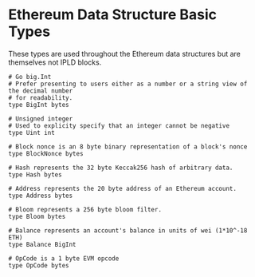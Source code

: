 # Ethereum Data Structure Basic Types
These types are used throughout the Ethereum data structures but are themselves not IPLD blocks.

```ipldsch
# Go big.Int
# Prefer presenting to users either as a number or a string view of the decimal number
# for readability.
type BigInt bytes

# Unsigned integer
# Used to explicity specify that an integer cannot be negative
type Uint int

# Block nonce is an 8 byte binary representation of a block's nonce
type BlockNonce bytes

# Hash represents the 32 byte Keccak256 hash of arbitrary data.
type Hash bytes

# Address represents the 20 byte address of an Ethereum account.
type Address bytes

# Bloom represents a 256 byte bloom filter.
type Bloom bytes

# Balance represents an account's balance in units of wei (1*10^-18 ETH)
type Balance BigInt

# OpCode is a 1 byte EVM opcode
type OpCode bytes
```